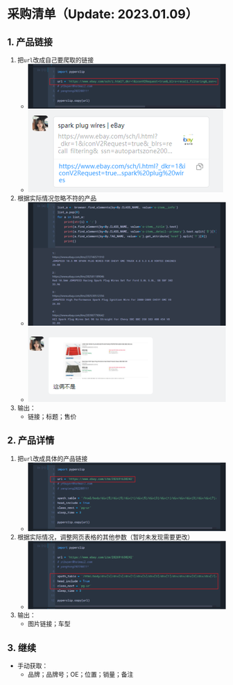 # 采购清单（Update: 2023.01.09）
## 1. 产品链接
1. 把`url`改成自己要爬取的链接
    - ![alt pic_01](./pic/pic_01.png)
    - ![alt pic_02](./pic/pic_02.png)
2. 根据实际情况忽略不符的产品
    - ![alt pic_03](./pic/pic_03.png)
    - ![alt pic_04](./pic/pic_04.png)
3. 输出：
    - 链接；标题；售价

## 2. 产品详情
1. 把`url`改成具体的产品链接
    - ![alt pic_05](./pic/pic_05.png)
2. 根据实际情况，调整网页表格的其他参数（暂时未发现需要更改）
    - ![alt pic_06](./pic/pic_06.png)
3. 输出：
    - 图片链接；车型

## 3. 继续
- 手动获取：
    - 品牌；品牌号；OE；位置；销量；备注